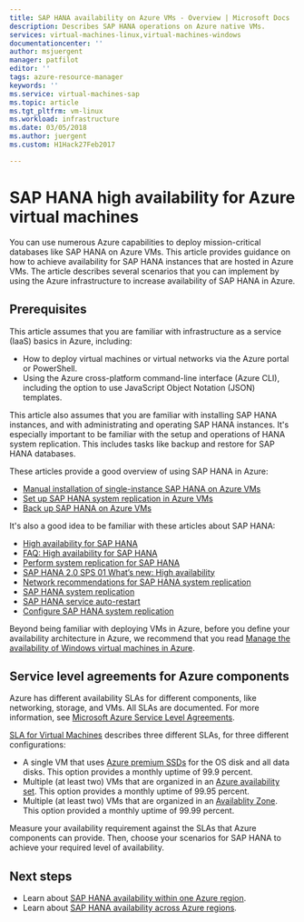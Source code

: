 ```yaml
---
title: SAP HANA availability on Azure VMs - Overview | Microsoft Docs
description: Describes SAP HANA operations on Azure native VMs.
services: virtual-machines-linux,virtual-machines-windows
documentationcenter: ''
author: msjuergent
manager: patfilot
editor: ''
tags: azure-resource-manager
keywords: ''
ms.service: virtual-machines-sap
ms.topic: article
ms.tgt_pltfrm: vm-linux
ms.workload: infrastructure
ms.date: 03/05/2018
ms.author: juergent
ms.custom: H1Hack27Feb2017

---
```


# SAP HANA high availability for Azure virtual machines

You can use numerous Azure capabilities to deploy mission-critical databases like SAP HANA on Azure VMs. This article provides guidance on how to achieve availability for SAP HANA instances that are hosted in Azure VMs. The article describes several scenarios that you can implement by using the Azure infrastructure to increase availability of SAP HANA in Azure. 

## Prerequisites

This article assumes that you are familiar with infrastructure as a service (IaaS) basics in Azure, including: 

- How to deploy virtual machines or virtual networks via the Azure portal or PowerShell.
- Using the Azure cross-platform command-line interface (Azure CLI), including the option to use JavaScript Object Notation (JSON) templates.

This article also assumes that you are familiar with installing SAP HANA instances, and with administrating and operating SAP HANA instances. It's especially important to be familiar with the setup and operations of HANA system replication. This includes tasks like backup and restore for SAP HANA databases.

These articles provide a good overview of using SAP HANA in Azure:

- [Manual installation of single-instance SAP HANA on Azure VMs](./hana-get-started.md)
- [Set up SAP HANA system replication in Azure VMs](sap-hana-high-availability.md)
- [Back up SAP HANA on Azure VMs](../../../backup/sap-hana-db-about.md)

It's also a good idea to be familiar with these articles about SAP HANA:

- [High availability for SAP HANA](https://help.sap.com/viewer/6b94445c94ae495c83a19646e7c3fd56/2.0.02/en-US/6d252db7cdd044d19ad85b46e6c294a4.html)
- [FAQ: High availability for SAP HANA](https://www.sap.com/documents/2016/05/c6f37cb5-737c-0010-82c7-eda71af511fa.html)
- [Perform system replication for SAP HANA](https://www.sap.com/documents/2017/07/606a676e-c97c-0010-82c7-eda71af511fa.html)
- [SAP HANA 2.0 SPS 01 What’s new: High availability](https://blogs.sap.com/2017/05/15/sap-hana-2.0-sps-01-whats-new-high-availability-by-the-sap-hana-academy/)
- [Network recommendations for SAP HANA system replication](https://www.sap.com/documents/2016/06/18079a1c-767c-0010-82c7-eda71af511fa.html)
- [SAP HANA system replication](https://help.sap.com/viewer/6b94445c94ae495c83a19646e7c3fd56/2.0.01/en-US/b74e16a9e09541749a745f41246a065e.html)
- [SAP HANA service auto-restart](https://help.sap.com/viewer/6b94445c94ae495c83a19646e7c3fd56/2.0.01/en-US/cf10efba8bea4e81b1dc1907ecc652d3.html)
- [Configure SAP HANA system replication](https://help.sap.com/viewer/6b94445c94ae495c83a19646e7c3fd56/2.0.01/en-US/676844172c2442f0bf6c8b080db05ae7.html)

Beyond being familiar with deploying VMs in Azure, before you define your availability architecture in Azure, we recommend that you read [Manage the availability of Windows virtual machines in Azure](../../availability.md).

## Service level agreements for Azure components

Azure has different availability SLAs for different components, like networking, storage, and VMs. All SLAs are documented. For more information, see [Microsoft Azure Service Level Agreements](https://azure.microsoft.com/support/legal/sla/). 

[SLA for Virtual Machines](https://azure.microsoft.com/support/legal/sla/virtual-machines/v1_8/) describes three different SLAs, for three different configurations:

- A single VM that uses [Azure premium SSDs](../../managed-disks-overview.md) for the OS disk and all data disks. This option provides a monthly uptime of 99.9 percent.
- Multiple (at least two) VMs that are organized in an [Azure availability set](../../windows/tutorial-availability-sets.md). This option provides a monthly uptime of 99.95 percent.
- Multiple (at least two) VMs that are organized in an [Availablity Zone](../../../availability-zones/az-overview.md). This option provided a monthly uptime of 99.99 percent.

Measure your availability requirement against the SLAs that Azure components can provide. Then, choose your  scenarios for SAP HANA to achieve your required level of availability.

## Next steps

- Learn about [SAP HANA availability within one Azure region](./sap-hana-availability-one-region.md).
- Learn about [SAP HANA availability across Azure regions](./sap-hana-availability-across-regions.md).
